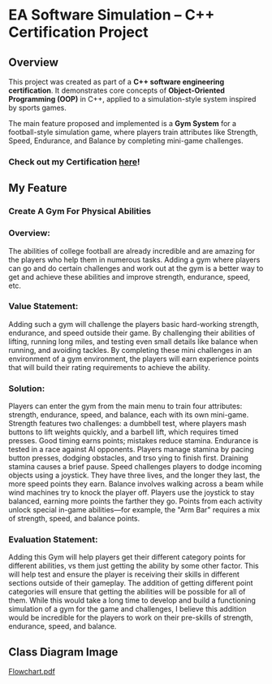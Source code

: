 # EA Software Simulation – C++ Certification Project

## Overview

This project was created as part of a **C++ software engineering certification**. It demonstrates core concepts of **Object-Oriented Programming (OOP)** in C++, applied to a simulation-style system inspired by sports games.

The main feature proposed and implemented is a **Gym System** for a football-style simulation game, where players train attributes like Strength, Speed, Endurance, and Balance by completing mini-game challenges.

### Check out my Certification [here](https://forage-uploads-prod.s3.amazonaws.com/completion-certificates/j43dGscQHtJJ57N54/a77WE3de8qrxWferQ_j43dGscQHtJJ57N54_mGKMFkWbvxWi5DcWt_1749939040287_completion_certificate.pdf)!

## My Feature

### Create A Gym For Physical Abilities

### Overview:
The abilities of college football are already incredible and are amazing for the players who help them in numerous tasks. Adding a gym where players can go and do certain challenges and work out at the gym is a better way to get and achieve these abilities and improve strength, endurance, speed, etc.
 
### Value Statement:
Adding such a gym will challenge the players  basic hard-working strength, endurance, and speed outside their game. By challenging their abilities of lifting, running long miles, and testing even small details like balance when running, and avoiding tackles. By completing these mini challenges in an environment of a gym environment, the players will earn experience points that will build their rating requirements to achieve the ability.
 
### Solution:
Players can enter the gym from the main menu to train four attributes: strength, endurance, speed, and balance, each with its own mini-game.
Strength features two challenges: a dumbbell test, where players mash buttons to lift weights quickly, and a barbell lift, which requires timed presses. Good timing earns points; mistakes reduce stamina.
Endurance is tested in a race against AI opponents. Players manage stamina by pacing button presses, dodging obstacles, and trso ying to finish first. Draining stamina causes a brief pause.
Speed challenges players to dodge incoming objects using a joystick. They have three lives, and the longer they last, the more speed points they earn.
Balance involves walking across a beam while wind machines try to knock the player off. Players use the joystick to stay balanced, earning more points the farther they go.
Points from each activity unlock special in-game abilities—for example, the "Arm Bar" requires a mix of strength, speed, and balance points.
 
### Evaluation Statement:
Adding this Gym will help players get their different category points for different abilities, vs them just getting the ability by some other factor. This will help test and ensure the player is receiving their skills in different sections outside of their gameplay. The addition of getting different point categories will ensure that getting the abilities will be possible for all of them. While this would take a long time to develop and build a functioning simulation of a gym for the game and challenges, I believe this addition would be incredible for the players to work on their pre-skills of strength, endurance, speed, and balance.

## Class Diagram Image

[Flowchart.pdf](https://github.com/user-attachments/files/20742690/Flowchart.pdf)

